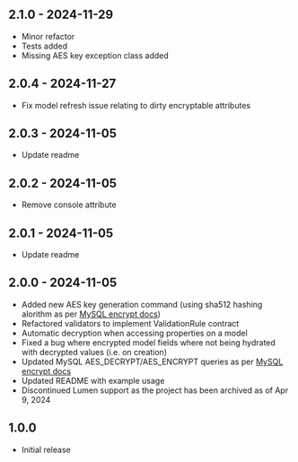 ## 2.1.0 - 2024-11-29

-   Minor refactor
-   Tests added
-   Missing AES key exception class added

## 2.0.4 - 2024-11-27

-   Fix model refresh issue relating to dirty encryptable attributes

## 2.0.3 - 2024-11-05

-   Update readme

## 2.0.2 - 2024-11-05

-   Remove console attribute

## 2.0.1 - 2024-11-05

-   Update readme

## 2.0.0 - 2024-11-05

-   Added new AES key generation command (using sha512 hashing alorithm as per [MySQL encrypt docs](https://dev.mysql.com/doc/refman/8.0/en/encryption-functions.html#function_aes-decrypt))
-   Refactored validators to implement ValidationRule contract
-   Automatic decryption when accessing properties on a model
-   Fixed a bug where encrypted model fields where not being hydrated with decrypted values (i.e. on creation)
-   Updated MySQL AES_DECRYPT/AES_ENCRYPT queries as per [MySQL encrypt docs](https://dev.mysql.com/doc/refman/8.0/en/encryption-functions.html#function_aes-decrypt)
-   Updated README with example usage
-   Discontinued Lumen support as the project has been archived as of Apr 9, 2024

## 1.0.0

-   Initial release

